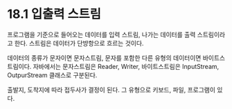 # 18.1 입출력 스트림
프로그램을 기준으로 들어오는 데이터를 입력 스트림, 나가는 데이터를 출력 스트림이라고 한다.
스트림은 데이터가 단뱡항으로 흐르는 것이다.

데이터의 종류가 문자이면 문자스트림, 문자를 포함한 다른 유형의 데이터이면 바이트스트림이다.
자바에서는 문자스트림은 Reader, Writer, 바이트스트림은 InputStream, OutpurStream 클래스로 구분된다.

출발지, 도착지에 따라 접두사가 결정이 된다. 그 유형으로 키보드, 파일, 프로그램이 있다.

